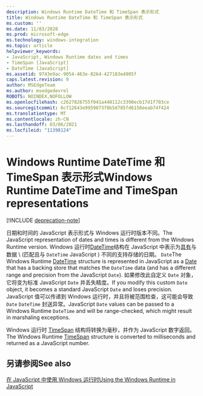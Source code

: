 ```yaml
---
description: Windows Runtime DateTime 和 TimeSpan 表示形式
title: Windows Runtime DateTime 和 TimeSpan 表示形式
ms.custom: ''
ms.date: 11/03/2020
ms.prod: microsoft-edge
ms.technology: windows-integration
ms.topic: article
helpviewer_keywords:
- JavaScript, Windows Runtime dates and times
- TimeSpan [JavaScript]
- DateTime [JavaScript]
ms.assetid: 9743e9ac-9054-463e-8264-427183e4905f
caps.latest.revision: 9
author: MSEdgeTeam
ms.author: msedgedevrel
ROBOTS: NOINDEX,NOFOLLOW
ms.openlocfilehash: c2627826755f041a440112c3390ecb17d1f703ce
ms.sourcegitcommit: 6cf12643e9959873f8b5d785fd6158eeab74f424
ms.translationtype: MT
ms.contentlocale: zh-CN
ms.lasthandoff: 03/06/2021
ms.locfileid: "11398124"
---
```

# <a name="windows-runtime-datetime-and-timespan-representations"></a><span data-ttu-id="56dea-103">Windows Runtime DateTime 和 TimeSpan 表示形式</span><span class="sxs-lookup"><span data-stu-id="56dea-103">Windows Runtime DateTime and TimeSpan representations</span></span>  

[!INCLUDE [deprecation-note](../includes/legacy-edge-note.md)]  

<span data-ttu-id="56dea-104">日期和时间的 JavaScript 表示形式与 Windows 运行时版本不同。</span><span class="sxs-lookup"><span data-stu-id="56dea-104">The JavaScript representation of dates and times is different from the Windows Runtime version.</span></span>  <span data-ttu-id="56dea-105">Windows 运行时[DateTime][UwpWindowsFoundationDatetime]结构在 JavaScript 中表示为[具有][MDNDate]与数据 \ (匹配且与 `DateTime` JavaScript \) 不同的支持存储的日期。 `Date`</span><span class="sxs-lookup"><span data-stu-id="56dea-105">The Windows Runtime [DateTime][UwpWindowsFoundationDatetime] structure is represented in JavaScript as a [Date][MDNDate] that has a backing store that matches the `DateTime` data \(and has a different range and precision from the JavaScript `Date`\).</span></span>  <span data-ttu-id="56dea-106">如果修改此自定义 `Date` 对象，它将变为标准 JavaScript `Date` 并丢失精度。</span><span class="sxs-lookup"><span data-stu-id="56dea-106">If you modify this custom `Date` object, it becomes a standard JavaScript `Date` and loses precision.</span></span>  <span data-ttu-id="56dea-107">JavaScript 值可以传递到 Windows 运行时，并且将被范围检查，这可能会导致 `Date` `DateTime` 封送异常。</span><span class="sxs-lookup"><span data-stu-id="56dea-107">JavaScript `Date` values can be passed to a Windows Runtime `DateTime` and will be range-checked, which might result in marshaling exceptions.</span></span>  

<span data-ttu-id="56dea-108">Windows 运行时 [TimeSpan][UwpWindowsFoundationTimespan] 结构将转换为毫秒，并作为 JavaScript 数字返回。</span><span class="sxs-lookup"><span data-stu-id="56dea-108">The Windows Runtime [TimeSpan][UwpWindowsFoundationTimespan] structure is converted to milliseconds and returned as a JavaScript number.</span></span>  

## <a name="see-also"></a><span data-ttu-id="56dea-109">另请参阅</span><span class="sxs-lookup"><span data-stu-id="56dea-109">See also</span></span>  

[<span data-ttu-id="56dea-110">在 JavaScript 中使用 Windows 运行时</span><span class="sxs-lookup"><span data-stu-id="56dea-110">Using the Windows Runtime in JavaScript</span></span>][WindowsRuntimeJavascript]  

<!-- links -->  

[WindowsRuntimeJavascript]: ./using-the-windows-runtime-in-javascript.md "在 JavaScript |Microsoft Docs"  

[UwpWindowsFoundationDatetime]: /uwp/api/Windows.Foundation.DateTime "DateTime 结构|Microsoft Docs"  
[UwpWindowsFoundationTimespan]: /uwp/api/windows.foundation.timespan "TimeSpan 结构|Microsoft Docs"  

[MDNDate]: https://developer.mozilla.org/docs/Web/JavaScript/Reference/Global_Objects/Date "日期|MDN"  
